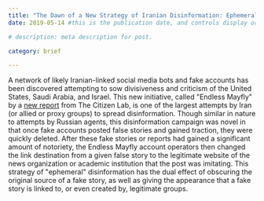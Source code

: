 ```yaml
---
title: "The Dawn of a New Strategy of Iranian Disinformation: Ephemeral Disinfo"
date: 2019-05-14 #this is the publication date, and controls display order.

# description: meta description for post.

category: brief

---
```


A network of likely Iranian-linked social media bots and fake accounts has been discovered attempting to sow divisiveness and criticism of the United States, Saudi Arabia, and Israel. This new initiative, called "Endless Mayfly" by a [new report][link] from The Citizen Lab, is one of the largest attempts by Iran (or allied or proxy groups) to spread disinformation. Though similar in nature to attempts by Russian agents, this disinformation campaign was novel in that once fake accounts posted false stories and gained traction, they were quickly deleted. After these fake stories or reports had gained a significant amount of notoriety, the Endless Mayfly account operators then changed the link destination from a given false story to the legitimate website of the news organization or academic institution that the post was imitating. This strategy of "ephemeral" disinformation has the dual effect of obscuring the original source of a fake story, as well as giving the appearance that a fake story is linked to, or even created by, legitimate groups.

[link]: https://citizenlab.ca/2019/05/burned-after-reading-endless-mayflys-ephemeral-disinformation-campaign/